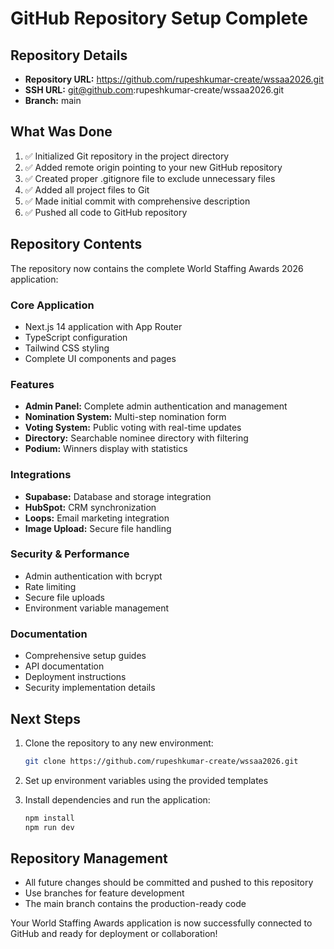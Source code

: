 # GitHub Repository Setup Complete

## Repository Details
- **Repository URL:** https://github.com/rupeshkumar-create/wssaa2026.git
- **SSH URL:** git@github.com:rupeshkumar-create/wssaa2026.git
- **Branch:** main

## What Was Done
1. ✅ Initialized Git repository in the project directory
2. ✅ Added remote origin pointing to your new GitHub repository
3. ✅ Created proper .gitignore file to exclude unnecessary files
4. ✅ Added all project files to Git
5. ✅ Made initial commit with comprehensive description
6. ✅ Pushed all code to GitHub repository

## Repository Contents
The repository now contains the complete World Staffing Awards 2026 application:

### Core Application
- Next.js 14 application with App Router
- TypeScript configuration
- Tailwind CSS styling
- Complete UI components and pages

### Features
- **Admin Panel:** Complete admin authentication and management
- **Nomination System:** Multi-step nomination form
- **Voting System:** Public voting with real-time updates
- **Directory:** Searchable nominee directory with filtering
- **Podium:** Winners display with statistics

### Integrations
- **Supabase:** Database and storage integration
- **HubSpot:** CRM synchronization
- **Loops:** Email marketing integration
- **Image Upload:** Secure file handling

### Security & Performance
- Admin authentication with bcrypt
- Rate limiting
- Secure file uploads
- Environment variable management

### Documentation
- Comprehensive setup guides
- API documentation
- Deployment instructions
- Security implementation details

## Next Steps
1. Clone the repository to any new environment:
   ```bash
   git clone https://github.com/rupeshkumar-create/wssaa2026.git
   ```

2. Set up environment variables using the provided templates

3. Install dependencies and run the application:
   ```bash
   npm install
   npm run dev
   ```

## Repository Management
- All future changes should be committed and pushed to this repository
- Use branches for feature development
- The main branch contains the production-ready code

Your World Staffing Awards application is now successfully connected to GitHub and ready for deployment or collaboration!